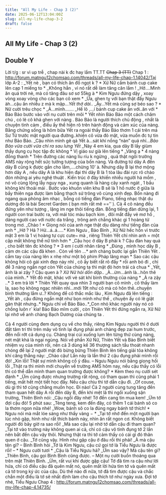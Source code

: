 ```yaml
---
title: "All My Life - Chap 3 (2)"
date: 2025-06-12T13:04:00Z
slug: all-my-life-chap-3-2
draft: false
---
```


## All My Life - Chap 3 (2)

## Double Y

Lời t/g : sr vì up trễ , chap nài k đc hay lắm TT.TT
~~Chap 3 (TT)~~ Chap 1 : http://forum.matngu12chomsao.com/threads/all-my-life-chap-1.14042/Tại lớp A-2 : _Yết nè , bạn có thích ăn đồ ngọt k ? * Xử Nữ cầm bánh cup cake lên cạp 1 miếng to * 
_Không hẳn , vì nó rất dễ làm tăng cân lắm !
_Hở….Mình ăn quá trời nè, mà có tăng đâu sơ sơ 55kg à * Kim Ngưu đứng dậy , xoay vòng xoay vòng cho các bạn cô xem *
_Ừa, ghen tỵ với bạn thật đấy Ngưu àh…cậu ăn nhiều z mà k mập…*Yết thở dài..*
_Ậy…Yết mà cũng sợ béo sao ? * Nữ cười trêu chọc *
_À…mình…….
_Hế lô ,…í bánh cup cake ăn với..ăn với * Bảo Bảo bước vào với nụ cười trên môi *
Yết nhìn Bảo Bảo một cách chăm chú , có lẽ cô khá ghen với nàng . Bảo Bảo là người thích chủ động , nhất là chuyện tình cảm , điều ấy thể hiện rõ trên hành động và cảm xúc của nàng. Bằng chứng sống là hôm bữa Yết ra ngoài thấy Bảo Bảo thơm 1 cái trên má Sư Tử trước mặt người qua đường..khiến cô vừa đỏ mặt, vừa muốn đc tự tin như Bảo Bảo.
_Cậu nhìn mình gê qá Yết à…sát khí nồng “nàn” quá nhỉ…*Bảo Bảo vừa cười vừa chỉ ra sau lưng Yết*
_Này 4 em kia, qua dãy B lấy giùm thầy dụng cụ học tập đc không * Vị giáo sư già lên tiếng *
_Vâng ạ * 4 nàng đồng thanh *
Trên đường các nàng líu ríu k ngừng , quả thật ngôi trường AMS này rộng hết sức tưởng tượng của bốn nàng. Và đường từ dãy A đến dãy B cũng k được gần cho lắm,….chừng 10’ à. Nhưng dãy B lại thơ mộng hơn dãy A , nếu dãy A là khu hiện đại thì dãy B là 1 tòa lâu đài rực rõ chào đón những ai yêu nghệ thuật . Kiến trúc ở đây khiến nhiều người há mồm , nó vô cùng lộng lẫy nguy nga , xung quanh là hàng cây xanh ngát , 1 bầu không khí thoải mái . Bước vào khuôn viên khu B sẽ là 1 hồ nước ở giữa là bầy thiên nga được làm bằng thạch sứ trông vô cùng xinh đẹp. Bốn nàng đi ngang qua phòng âm nhạc , bỗng có tiếng đàn Piano, tiếng nhạc thật du dương đó là bài Secret Garden ( bạn mìh rất mê ==’’ ). Cả 4 cô nàng đều đứng yên như tượng , lặng im nge thôi tiếng đàn. Bỗng tiếng đàn dừng lại, 1 người con trai bước ra, với mái tóc màu bạch kim , đôi mắt đầy vẻ mơ hồ , dáng người cao với nước da trắng , trông anh chẳng khác gì 1 hoàng tử trong mơ. 
_Chào ! * Giọng nói của anh nge thật dịu dàng như tiếng đàn của anh *
_Hở ? Hả ? Hử…á..á…..* Kim Ngưu , Bảo Bình , Xữ Nữ hếc hồn vì trước mặt 3 em là 1 vị hoàng tự cực cute~ mà , riêng Thiên Yết chỉ nhìn anh = một cặp mắt không thể nữ tính hơn *
_Cậu học ở dãy B phải k ? Cậu đàn hay quá , cho biết tên đc không ? * 3 em í cười nhăn răng *
_Đúng , mình học dãy B , cảm ơn các cậu đã khen . Còn về tên …* anh chàng bước lại gần Thiên Yết . cầm tay của nàng lên x nhẹ như một bộ phim Pháp lãng mạn * Sao các cậu không hõi cô gái xinh đẹp này nhỉ , cô ấy biết rất rõ đấy * rồi anh bỏ đi , chỉ để 3 nàng ngẩn ngơ còn Yết của chúng ta thì mặt đỏ hơn trái cà chua *
_Yết, ảnh là ai zậy ? Cậu quen à ? *Xữ Nữ hỏi dồn dập..*
_À…ừm…ảnh là…hôn thê của mình..* Yết đỏ mặt, khác với vẻ sát khí bình thường của nàng *
_À ra zậy ..* 3 em trả lời *
Thiên Yết quay qua nhìn 3 người bạn cô mình , cô thấy làm lạ, sao họ không ngạc nhiên nhỉ…mới 19t như cô mà có hôn thê..chuyện bình thường lắm ư..? Không để cô thắc mắc lâu , Kim Ngưu đã lên tiếng :
_Yết àh , cậu đừng ngẩn mặt như bọn mình như thế , chuyện ấy có lẽ giật gân thật nhưng..* Ngưu chỉ về Bảo Bảo..*_Con nhỏ khác người này nó có chồng luôn r` kìa!
Bảo Bảo mĩm cười , còn Thiên Yết thì đứng ngẩn ra, Xữ Nữ lại nhớ về anh chàng Bạch Dương của chúng ta .
 
Cả 4 người cùng đem dụng cụ về cho thầy, riêng Kim Ngưu người thì ở dưới đất tâm trí thì trên mây vô tình lại đụng phải anh chàng đẹp zai hum trước, đến nổi rớt cả dụng cụ.
Chàng trai cúi xuống lụm lên từng thứ cùng nàng, nét mặt khá là ngại ngùng. 
Nói về phần Xử Nữ, Thiên Yết và Bảo Bình biết nhiệm vụ của mình rồi, nên cả 3 dùng kế 36 thượng sách tẩu thoát nhanh chóng để lại 2 người mặt đỏ bừng bừng
Thiên Bình lên tiếng giải tỏa không khí căng thẳng này:
_Chào cậu! Lần này là lần thứ 2 cậu đụng phải mình rồi đó! 
_Xin lỗi! Thật sự mình không cố ý đâu. – Ngưu Ngưu nói bằng giọng hối lỗi
_Thật ra thì mình mới chuyển về trường AMS hôm nay, nếu cậu thấy có lỗi thì có thể dẫn mình tham quan trường được không? * Kèm theo nụ cười sét đánh *
_Ừm cũng được nhưng trường rất rộng, có tham quan thì cũng phải 1 tiếng, mất hết một tiết học đấy. Nếu cậu chịu thì tớ dẫn cậu đi. 
_Of couse, dù gì thì tớ cũng chẳng muốn học. Đi nào! 
Cả 2 người cùng tung tăng đến tham quan hết dãy A rồi đến dãy B, đến khi mệt lã thì ngồi xuống sận trường, Thiên Bình nói:
_Cậu ngồi đây nhé! Tớ đến cang tin mua kem! 
_Ừm tớ đợi cậu đó! 
5 phút sau:
_Tèng teng, kem đến đây, có thêm 1 cái bánh sô co la thơm ngon nữa nhé!
_Wow, bánh sô co la đúng ngay bánh tớ thích! * Ngưu nói mà mắt lóe sáng như thấy vàng $-$ *
_Tại tớ nhớ đến một người bạn lúc nhỏ gặp, hình như rất thích bánh này, nhìn ăn rất ngon cơ. Không biết người đó bây giờ ra sao rồi!
_Mà sao cậu lại nhờ tớ dẫn cậu đi tham quan?
_Tại tớ vào trường này không quen ai cả, chỉ có cậu vô tình đụng tớ 2 lần nên bắt đền cậu vậy thôi. Nhưng thật ra thì tớ cảm thấy có cái gì đó thân quen ở cậu.
_Tớ cũng vậy. Hình như gặp cậu ở đâu rồi thì phải! 
_À mà cậu tên gì? – Bình Bình hỏi
_Tớ là Kim Ngưu, cậu cứ gọi tớ là Tiểu Ngưu là được rồi! – * Ngưu cười tươi *
_Cậu là Tiểu Ngưu hả? 
_Ừm sao vậy? Mà cậu tên gì?
_Thiên Bình, cậu gọi Bình Bình cũng được. – Một nụ cười buồn thoáng qua trên mặt Thiên Bình.
_Ừm, rất vui khi được gặp cậu! 
 Tớ đã tìm ra cậu như lời hứa, chỉ có điều cậu đã quên mất nó, quên mất lời hứa tìm tớ và quên mất cả tớ trong ký ức của cậu. Dù thế nào đi nữa, tớ đã tìm được cậu và chắc chắn một điều là tớ sẽ nhất định làm cho cậu thích tớ như ngày xưa. Đợi tớ nhé, Tiểu Ngưu 
Chap 4 : http://forum.matngu12chomsao.com/threads/all-my-life-chap-4.14735/